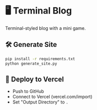 # 🖥️ Terminal Blog

Terminal-styled blog with a mini game.

## 🛠️ Generate Site

```bash
pip install -r requirements.txt
python generate_site.py
```

## 🚀 Deploy to Vercel

- Push to GitHub
- Connect to Vercel (vercel.com/import)
- Set "Output Directory" to `.`
